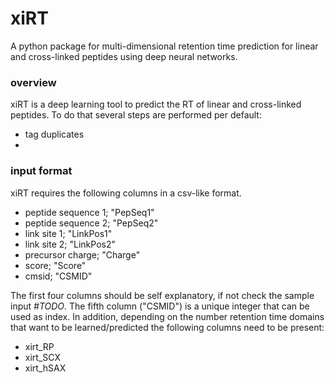 # xiRT

A python package for multi-dimensional retention time prediction for linear and cross-linked 
peptides using deep neural networks.

### overview

xiRT is a deep learning tool to predict the RT of linear and cross-linked peptides.
To do that several steps are performed per default:
- tag duplicates 
- 

### input format
xiRT requires the following columns in a csv-like format.
- peptide sequence 1; "PepSeq1"
- peptide sequence 2; "PepSeq2"
- link site 1; "LinkPos1"
- link site 2; "LinkPos2"
- precursor charge; "Charge"
- score; "Score"
- cmsid; "CSMID"

The first four columns should be self explanatory, if not check the sample input *#TODO*. The fifth column ("CSMID")
is a unique integer that can be used as index. In addition, depending on the number
retention time domains that want to be learned/predicted the following columns
need to be present:

- xirt_RP
- xirt_SCX
- xirt_hSAX



